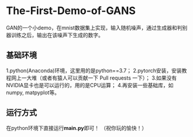 # The-First-Demo-of-GANS
GAN的一个小demo，在mnist数据集上实现，输入随机噪声，通过生成器和判别器训练之后，输出在该噪声下生成的数字。

## 基础环境
1.python(Anaconda)环境，这里用的是python==3.7；
2.pytorch安装，安装教程网上一大堆（或者有猿人可以贡献一下 Pull requests 一下）；
3.如果没有NVIDIA显卡也是可以运行的，用的是CPU运算；
4.再安装一些基础库，如numpy, matpyplot等。

## 运行方式
在python环境下直接运行**main.py**即可！
（祝你玩的愉快！）
